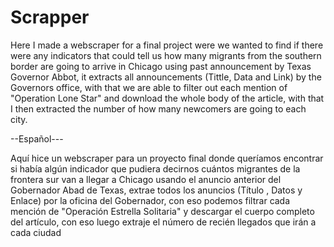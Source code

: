 # Scrapper

Here I made a webscraper for a final project were we wanted to find if there were any indicators that could tell us how many migrants from the southern border are going to arrive in Chicago using past announcement by Texas Governor Abbot, it extracts all announcements (Tittle, Data and Link) by the Governors office, with that we are able to filter out each mention of "Operation Lone Star" and download the whole body of the article, with that I then extracted the number of how many newcomers are going to each city.


--Español---

Aquí hice un webscraper para un proyecto final donde queríamos encontrar si había algún indicador que pudiera decirnos cuántos migrantes de la frontera sur van a llegar a Chicago usando el anuncio anterior del Gobernador Abad de Texas, extrae todos los anuncios (Título , Datos y Enlace) por la oficina del Gobernador, con eso podemos filtrar cada mención de "Operación Estrella Solitaria" y descargar el cuerpo completo del artículo, con eso luego extraje el número de recién llegados que irán a cada ciudad
